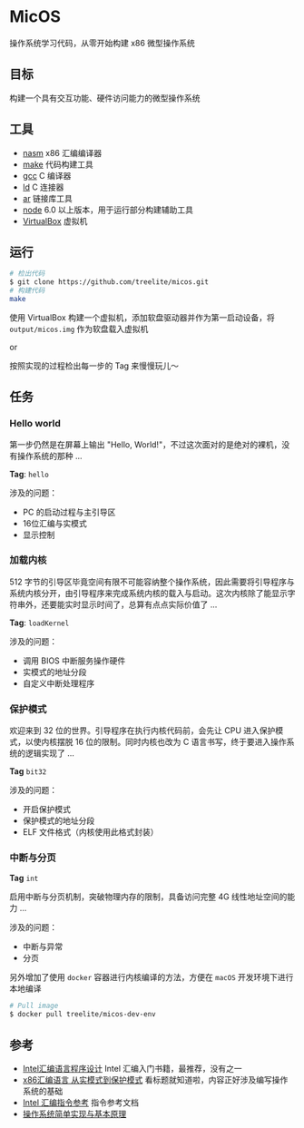 # MicOS

操作系统学习代码，从零开始构建 x86 微型操作系统

## 目标

构建一个具有交互功能、硬件访问能力的微型操作系统

## 工具

* [nasm](http://www.nasm.us/) x86 汇编编译器
* [make](https://www.gnu.org/software/make/) 代码构建工具
* [gcc](https://www.gnu.org/software/gcc/) C 编译器
* [ld](https://www.gnu.org/software/binutils/) C 连接器
* [ar](https://www.gnu.org/software/binutils/) 链接库工具
* [node](https://nodejs.org/en/) 6.0 以上版本，用于运行部分构建辅助工具
* [VirtualBox](https://www.virtualbox.org/wiki/Downloads) 虚拟机

## 运行

```sh
# 检出代码
$ git clone https://github.com/treelite/micos.git
# 构建代码
make
```

使用 VirtualBox 构建一个虚拟机，添加软盘驱动器并作为第一启动设备，将 `output/micos.img` 作为软盘载入虚拟机

or

按照实现的过程检出每一步的 Tag 来慢慢玩儿～

## 任务

### Hello world

第一步仍然是在屏幕上输出 "Hello, World!"，不过这次面对的是绝对的裸机，没有操作系统的那种 ...

**Tag**: `hello`

涉及的问题：

* PC 的启动过程与主引导区
* 16位汇编与实模式
* 显示控制

### 加载内核

512 字节的引导区毕竟空间有限不可能容纳整个操作系统，因此需要将引导程序与系统内核分开，由引导程序来完成系统内核的载入与启动。这次内核除了能显示字符串外，还要能实时显示时间了，总算有点点实际价值了 ...

**Tag**: `loadKernel`

涉及的问题：

* 调用 BIOS 中断服务操作硬件
* 实模式的地址分段
* 自定义中断处理程序

### 保护模式

欢迎来到 32 位的世界。引导程序在执行内核代码前，会先让 CPU 进入保护模式，以使内核摆脱 16 位的限制。同时内核也改为 C 语言书写，终于要进入操作系统的逻辑实现了 ...

**Tag** `bit32`

涉及的问题：

* 开启保护模式
* 保护模式的地址分段
* ELF 文件格式（内核使用此格式封装）

### 中断与分页

**Tag** `int`

启用中断与分页机制，突破物理内存的限制，具备访问完整 4G 线性地址空间的能力 ...

涉及的问题：

* 中断与异常
* 分页

另外增加了使用 `docker` 容器进行内核编译的方法，方便在 `macOS` 开发环境下进行本地编译

```sh
# Pull image
$ docker pull treelite/micos-dev-env
```

## 参考

* [Intel汇编语言程序设计](https://book.douban.com/subject/2250326/) Intel 汇编入门书籍，最推荐，没有之一
* [x86汇编语言 从实模式到保护模式](https://book.douban.com/subject/20492528/) 看标题就知道啦，内容正好涉及编写操作系统的基础
* [Intel 汇编指令参考](http://www.skywind.me/maker/intel.htm) 指令参考文档
* [操作系统简单实现与基本原理](https://www.gitbook.com/book/chyyuu/ucorebook)
